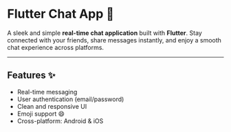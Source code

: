 # Flutter Chat App 💬

A sleek and simple **real-time chat application** built with **Flutter**. Stay connected with your friends, share messages instantly, and enjoy a smooth chat experience across platforms.

---

## Features ✨
- Real-time messaging
- User authentication (email/password)
- Clean and responsive UI
- Emoji support 😄
- Cross-platform: Android & iOS




